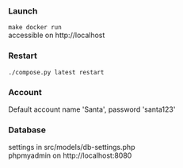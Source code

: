 ### Launch

`make docker run`  
accessible on http://localhost

### Restart

`./compose.py latest restart`

### Account

Default account name 'Santa', password 'santa123'

### Database

settings in src/models/db-settings.php  
phpmyadmin on http://localhost:8080
